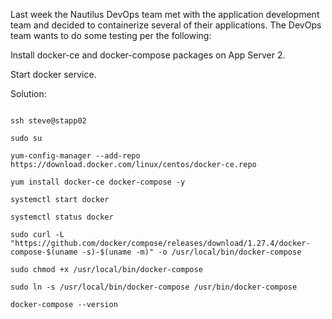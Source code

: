 Last week the Nautilus DevOps team met with the application development team and decided to containerize several of their applications. The DevOps team wants to do some testing per the following:

Install docker-ce and docker-compose packages on App Server 2.

Start docker service.

Solution:

```

ssh steve@stapp02

sudo su

yum-config-manager --add-repo https://download.docker.com/linux/centos/docker-ce.repo

yum install docker-ce docker-compose -y

systemctl start docker

systemctl status docker

sudo curl -L "https://github.com/docker/compose/releases/download/1.27.4/docker-compose-$(uname -s)-$(uname -m)" -o /usr/local/bin/docker-compose

sudo chmod +x /usr/local/bin/docker-compose

sudo ln -s /usr/local/bin/docker-compose /usr/bin/docker-compose

docker-compose --version

```
